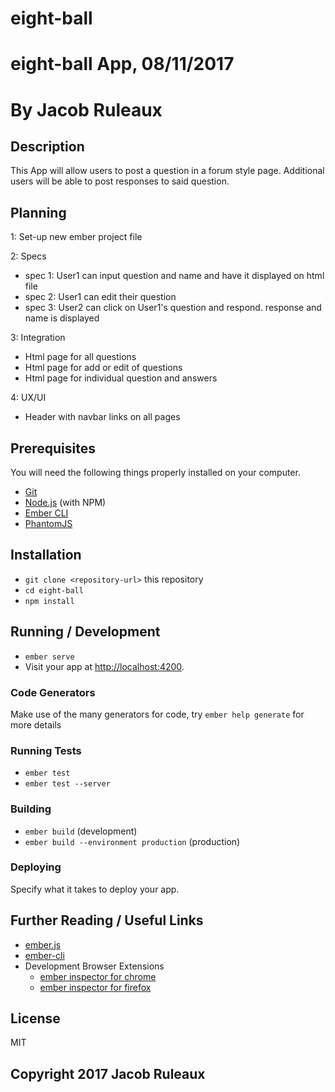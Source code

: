 # eight-ball

# eight-ball App, 08/11/2017

# By Jacob Ruleaux

## Description
This App will allow users to post a question in a forum style page. Additional users will be able to post responses to said question.

## Planning

1: Set-up new ember project file

2: Specs
  * spec 1: User1 can input question and name and have it displayed on html file
  * spec 2: User1 can edit their question
  * spec 3: User2 can click on User1's question and respond. response and name is displayed

3: Integration
  * Html page for all questions
  * Html page for add or edit of questions
  * Html page for individual question and  answers
  
4: UX/UI
  * Header with navbar links on all pages


## Prerequisites

You will need the following things properly installed on your computer.

* [Git](https://git-scm.com/)
* [Node.js](https://nodejs.org/) (with NPM)
* [Ember CLI](https://ember-cli.com/)
* [PhantomJS](http://phantomjs.org/)

## Installation

* `git clone <repository-url>` this repository
* `cd eight-ball`
* `npm install`

## Running / Development

* `ember serve`
* Visit your app at [http://localhost:4200](http://localhost:4200).

### Code Generators

Make use of the many generators for code, try `ember help generate` for more details

### Running Tests

* `ember test`
* `ember test --server`

### Building

* `ember build` (development)
* `ember build --environment production` (production)

### Deploying

Specify what it takes to deploy your app.

## Further Reading / Useful Links

* [ember.js](http://emberjs.com/)
* [ember-cli](https://ember-cli.com/)
* Development Browser Extensions
  * [ember inspector for chrome](https://chrome.google.com/webstore/detail/ember-inspector/bmdblncegkenkacieihfhpjfppoconhi)
  * [ember inspector for firefox](https://addons.mozilla.org/en-US/firefox/addon/ember-inspector/)

## License

  MIT

## Copyright 2017 Jacob Ruleaux   
